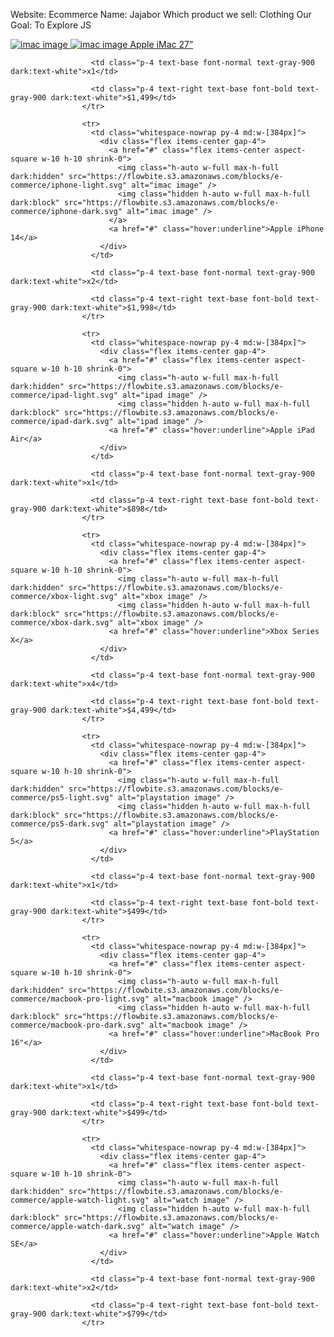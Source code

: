 Website: Ecommerce
Name: Jajabor
Which product we sell: Clothing
Our Goal: To Explore JS


  <tr>
                      <td class="whitespace-nowrap py-4 md:w-[384px]">
                        <div class="flex items-center gap-4">
                          <a href="#" class="flex items-center aspect-square w-10 h-10 shrink-0">
                            <img class="h-auto w-full max-h-full dark:hidden" src="https://flowbite.s3.amazonaws.com/blocks/e-commerce/imac-front.svg" alt="imac image" />
                            <img class="hidden h-auto w-full max-h-full dark:block" src="https://flowbite.s3.amazonaws.com/blocks/e-commerce/imac-front-dark.svg" alt="imac image" />
                          </a>
                          <a href="#" class="hover:underline">Apple iMac 27”</a>
                        </div>
                      </td>
      
                      <td class="p-4 text-base font-normal text-gray-900 dark:text-white">x1</td>
      
                      <td class="p-4 text-right text-base font-bold text-gray-900 dark:text-white">$1,499</td>
                    </tr>
      
                    <tr>
                      <td class="whitespace-nowrap py-4 md:w-[384px]">
                        <div class="flex items-center gap-4">
                          <a href="#" class="flex items-center aspect-square w-10 h-10 shrink-0">
                            <img class="h-auto w-full max-h-full dark:hidden" src="https://flowbite.s3.amazonaws.com/blocks/e-commerce/iphone-light.svg" alt="imac image" />
                            <img class="hidden h-auto w-full max-h-full dark:block" src="https://flowbite.s3.amazonaws.com/blocks/e-commerce/iphone-dark.svg" alt="imac image" />
                          </a>
                          <a href="#" class="hover:underline">Apple iPhone 14</a>
                        </div>
                      </td>
      
                      <td class="p-4 text-base font-normal text-gray-900 dark:text-white">x2</td>
      
                      <td class="p-4 text-right text-base font-bold text-gray-900 dark:text-white">$1,998</td>
                    </tr>
      
                    <tr>
                      <td class="whitespace-nowrap py-4 md:w-[384px]">
                        <div class="flex items-center gap-4">
                          <a href="#" class="flex items-center aspect-square w-10 h-10 shrink-0">
                            <img class="h-auto w-full max-h-full dark:hidden" src="https://flowbite.s3.amazonaws.com/blocks/e-commerce/ipad-light.svg" alt="ipad image" />
                            <img class="hidden h-auto w-full max-h-full dark:block" src="https://flowbite.s3.amazonaws.com/blocks/e-commerce/ipad-dark.svg" alt="ipad image" />
                          <a href="#" class="hover:underline">Apple iPad Air</a>
                        </div>
                      </td>
      
                      <td class="p-4 text-base font-normal text-gray-900 dark:text-white">x1</td>
      
                      <td class="p-4 text-right text-base font-bold text-gray-900 dark:text-white">$898</td>
                    </tr>
      
                    <tr>
                      <td class="whitespace-nowrap py-4 md:w-[384px]">
                        <div class="flex items-center gap-4">
                          <a href="#" class="flex items-center aspect-square w-10 h-10 shrink-0">
                            <img class="h-auto w-full max-h-full dark:hidden" src="https://flowbite.s3.amazonaws.com/blocks/e-commerce/xbox-light.svg" alt="xbox image" />
                            <img class="hidden h-auto w-full max-h-full dark:block" src="https://flowbite.s3.amazonaws.com/blocks/e-commerce/xbox-dark.svg" alt="xbox image" />
                          <a href="#" class="hover:underline">Xbox Series X</a>
                        </div>
                      </td>
      
                      <td class="p-4 text-base font-normal text-gray-900 dark:text-white">x4</td>
      
                      <td class="p-4 text-right text-base font-bold text-gray-900 dark:text-white">$4,499</td>
                    </tr>
      
                    <tr>
                      <td class="whitespace-nowrap py-4 md:w-[384px]">
                        <div class="flex items-center gap-4">
                          <a href="#" class="flex items-center aspect-square w-10 h-10 shrink-0">
                            <img class="h-auto w-full max-h-full dark:hidden" src="https://flowbite.s3.amazonaws.com/blocks/e-commerce/ps5-light.svg" alt="playstation image" />
                            <img class="hidden h-auto w-full max-h-full dark:block" src="https://flowbite.s3.amazonaws.com/blocks/e-commerce/ps5-dark.svg" alt="playstation image" />
                          <a href="#" class="hover:underline">PlayStation 5</a>
                        </div>
                      </td>
      
                      <td class="p-4 text-base font-normal text-gray-900 dark:text-white">x1</td>
      
                      <td class="p-4 text-right text-base font-bold text-gray-900 dark:text-white">$499</td>
                    </tr>
      
                    <tr>
                      <td class="whitespace-nowrap py-4 md:w-[384px]">
                        <div class="flex items-center gap-4">
                          <a href="#" class="flex items-center aspect-square w-10 h-10 shrink-0">
                            <img class="h-auto w-full max-h-full dark:hidden" src="https://flowbite.s3.amazonaws.com/blocks/e-commerce/macbook-pro-light.svg" alt="macbook image" />
                            <img class="hidden h-auto w-full max-h-full dark:block" src="https://flowbite.s3.amazonaws.com/blocks/e-commerce/macbook-pro-dark.svg" alt="macbook image" />
                          <a href="#" class="hover:underline">MacBook Pro 16"</a>
                        </div>
                      </td>
      
                      <td class="p-4 text-base font-normal text-gray-900 dark:text-white">x1</td>
      
                      <td class="p-4 text-right text-base font-bold text-gray-900 dark:text-white">$499</td>
                    </tr>
      
                    <tr>
                      <td class="whitespace-nowrap py-4 md:w-[384px]">
                        <div class="flex items-center gap-4">
                          <a href="#" class="flex items-center aspect-square w-10 h-10 shrink-0">
                            <img class="h-auto w-full max-h-full dark:hidden" src="https://flowbite.s3.amazonaws.com/blocks/e-commerce/apple-watch-light.svg" alt="watch image" />
                            <img class="hidden h-auto w-full max-h-full dark:block" src="https://flowbite.s3.amazonaws.com/blocks/e-commerce/apple-watch-dark.svg" alt="watch image" />
                          <a href="#" class="hover:underline">Apple Watch SE</a>
                        </div>
                      </td>
      
                      <td class="p-4 text-base font-normal text-gray-900 dark:text-white">x2</td>
      
                      <td class="p-4 text-right text-base font-bold text-gray-900 dark:text-white">$799</td>
                    </tr>
